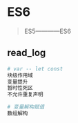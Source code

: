 # ES6

> ES5————ES6

## read_log

``` bash
# var -- let const
块级作用域
变量提升
暂时性死区
不允许重复声明

# 变量解构赋值
数组解构

```
